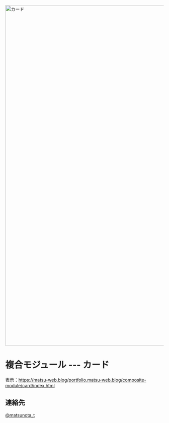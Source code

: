 <img width="1082" alt="カード" src="https://github.com/user-attachments/assets/46d4cb71-da0f-4d0f-b303-395af7721a7d">

# 複合モジュール --- カード

表示：https://matsu-web.blog/portfolio.matsu-web.blog/composite-module/card/index.html

## 連絡先
[@matsunota_t](https://twitter.com/matsunota_t)